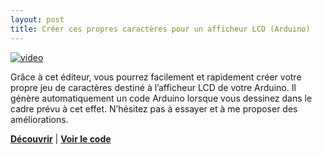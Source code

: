 ```yaml
---
layout: post
title: Créer ces propres caractères pour un afficheur LCD (Arduino)
---
```


[![video](http://img.youtube.com/vi/5QY6-K-HDE4/0.jpg)](https://youtu.be/5QY6-K-HDE4)

Grâce à cet éditeur, vous pourrez facilement et rapidement créer votre propre jeu de caractères destiné à l’afficheur LCD de votre Arduino.
Il génère automatiquement un code Arduino lorsque vous dessinez dans le cadre prévu à cet effet.
N’hésitez pas à essayer et à me proposer des améliorations.


[**Découvrir**](https://tomderudder.000webhostapp.com/char-editor/) |
[**Voir le code**](https://gitlab.com/tomderudderetna/Arduino/tree/master/char%20editor)
